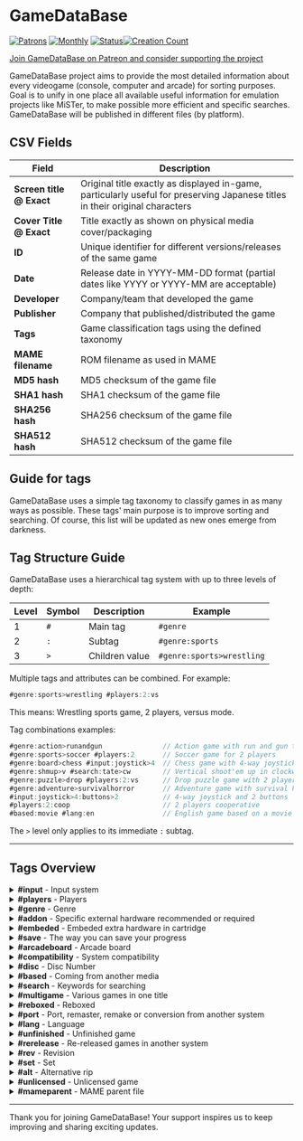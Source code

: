 # GameDataBase

[![Patrons](https://img.shields.io/badge/dynamic/json?url=https%3A%2F%2Fwww.patreon.com%2Fapi%2Fcampaigns%2F11667791&query=data.attributes.patron_count&suffix=%20Patrons&color=FF5441&label=Patreon&logo=Patreon&logoColor=FF5441&style=for-the-badge)](https://patreon.com/GameDataBase)
[![Monthly](https://img.shields.io/badge/dynamic/json?url=https%3A%2F%2Fwww.patreon.com%2Fapi%2Fcampaigns%2F11667791&query=data.attributes.pledge_sum&prefix=$%20&suffix=%20EUR%20/%20MO&color=FF5481&label=Patreon&logo=Patreon&logoColor=FF5441&style=for-the-badge)](https://patreon.com/GameDataBase)
[![Status](https://img.shields.io/badge/Status-Active-success?style=for-the-badge)](https://patreon.com/GameDataBase)[![Creation Count](https://img.shields.io/badge/dynamic/json?url=https%3A%2F%2Fwww.patreon.com%2Fapi%2Fcampaigns%2F11667791&query=data.attributes.creation_count&suffix=%20Entries&color=blue&label=&style=for-the-badge)](https://patreon.com/GameDataBase)

[Join GameDataBase on Patreon and consider supporting the project](https://www.patreon.com/GameDataBase)

GameDataBase project aims to provide the most detailed information about every videogame (console, computer and arcade) for sorting purposes. Goal is to unify in one place all available useful information for emulation projects like MiSTer, to make possible more efficient and specific searches. GameDataBase will be published in different files (by platform).

## CSV Fields

| **Field** | Description |
|-----------|-------------|
| **Screen title @ Exact** | Original title exactly as displayed in-game, particularly useful for preserving Japanese titles in their original characters |
| **Cover Title @ Exact** | Title exactly as shown on physical media cover/packaging |
| **ID** | Unique identifier for different versions/releases of the same game |
| **Date** | Release date in YYYY-MM-DD format (partial dates like YYYY or YYYY-MM are acceptable) |
| **Developer** | Company/team that developed the game |
| **Publisher** | Company that published/distributed the game |
| **Tags** | Game classification tags using the defined taxonomy |
| **MAME filename** | ROM filename as used in MAME |
| **MD5 hash** | MD5 checksum of the game file |
| **SHA1 hash** | SHA1 checksum of the game file |
| **SHA256 hash** | SHA256 checksum of the game file |
| **SHA512 hash** | SHA512 checksum of the game file |

## Guide for tags

GameDataBase uses a simple tag taxonomy to classify games in as many ways as possible. These tags' main purpose is to improve sorting and searching. Of course, this list will be updated as new ones emerge from darkness.

## Tag Structure Guide

GameDataBase uses a hierarchical tag system with up to three levels of depth:

| Level | Symbol | Description       | Example                  |
|-------|--------|-------------------|--------------------------|
| 1     | `#`    | Main tag          | `#genre`                |
| 2     | `:`    | Subtag            | `#genre:sports`         |
| 3     | `>`    | Children value    | `#genre:sports>wrestling` |

Multiple tags and attributes can be combined. For example:

```ts
#genre:sports>wrestling #players:2:vs
```

This means: Wrestling sports game, 2 players, versus mode.

Tag combinations examples:

```ts
#genre:action>runandgun               // Action game with run and gun theme
#genre:sports>soccer #players:2       // Soccer game for 2 players
#genre:board>chess #input:joystick>4  // Chess game with 4-way joystick control  
#genre:shmup>v #search:tate>cw        // Vertical shoot'em up in clockwise TATE mode
#genre:puzzle>drop #players:2:vs      // Drop puzzle game with 2 players in versus mode
#genre:adventure>survivalhorror       // Adventure game with survival horror elements
#input:joystick>4:buttons>2           // 4-way joystick and 2 buttons
#players:2:coop                       // 2 players cooperative
#based:movie #lang:en                 // English game based on a movie
```

The `>` level only applies to its immediate `:` subtag.


---

## Tags Overview

<details>
<summary><strong>#input</strong> - Input system</summary>

| Subcategory | Description | Children | Children Description |
|-------------|-------------|----------|--------------------|
| `:joystick` | Joystick | `>2h`<br>`>2v`<br>`>3`<br>`>4`<br>`>8`<br>`>double`<br>`>rotary` | 2-way horizontal<br>2-way vertical<br>3-way<br>4-way<br>8-way<br>Double joystick<br>Rotary joystick |
| `:stick` | Stick | `>twin` | Twin stick |
| `:trackball` | Trackball |  |  |
| `:paddle` | Paddle |  |  |
| `:spinner` | Spinner |  |  |
| `:wheel` | Wheel |  |  |
| `:dial` | Paddle |  |  |
| `:lightgun` | Lightgun |  |  |
| `:optical` | Optical device |  |  |
| `:positional` | Positional crank | `>2`<br>`>3` | Two positions<br>Three positions |
| `:buttons` | In-game buttons | `>1`<br>`>2`<br>`>3`<br>`>4`<br>`>5`<br>`>6`<br>`>7`<br>`>8`<br>`>11`<br>`>12`<br>`>19`<br>`>23`<br>`>pneumatic` | 1 button<br>2 buttons<br>3 buttons<br>4 buttons<br>5 buttons<br>6 buttons<br>7 buttons<br>8 buttons<br>11 buttons<br>12 buttons<br>19 keys<br>23 keys<br>Pneumatic button |
| `:pedals` | Foot pedals | `>1`<br>`>2` | One pedal<br>Two pedals |
| `:puncher` | Puncher |  |  |
| `:motion` | Motion detection device |  |  |

</details>

<details>
<summary><strong>#players</strong> - Players</summary>

| Subcategory | Description |
|-------------|-------------|
| `:1` | Single player |
| `:2` | 2 players |
| `:3` | 3 players |
| `:4` | 4 players |
| `:5` | 5 players |
| `:6` | 6 players |
| `:8` | 8 players |
| `:10` | 10 players |
| `:vs` | Versus |
| `:coop` | Cooperative |
| `:alt` | Alternating |

</details>

<details>
<summary><strong>#genre</strong> - Genre</summary>

| Subcategory | Description | Children | Children Description |
|-------------|-------------|----------|--------------------|
| `:action` | Action | `>platformer`<br>`>maze`<br>`>blockbreaker`<br>`>runandgun`<br>`>hackandslash`<br>`>metroidvania`<br>`>roguelite` | Platformer<br>Maze<br>Block breaker<br>Run and gun<br>Hack and slash<br>Metroidvania<br>Roguelite |
| `:adventure` | Adventure | `>pointandclick`<br>`>visualnovel`<br>`>survivalhorror` | Point and click<br>Visual novel<br>Survival horror |
| `:board` | Classic analogic board game | `>cards`<br>`>hanafuda`<br>`>chess`<br>`>shougi`<br>`>go`<br>`>mahjong`<br>`>reversi`<br>`>othello`<br>`>party`<br>`>jankenpon` | Classic cards<br>Hanafuda<br>Chess<br>Shōgi<br>Go<br>Mahjong<br>Reversi<br>Othello<br>Party<br>Rock paper scissors |
| `:brawler` | Brawler / Beat'em up |  |  |
| `:fighting` | Fighting |  |  |
| `:minigames` | Minigames |  |  |
| `:parlor` | Classic analogic arcade games | `>pinball`<br>`>jackpot`<br>`>pachinko`<br>`>darts`<br>`>bowling`<br>`>billiards`<br>`>mogurataiji`<br>`>kiddieride`<br>`>mechanical` | Pinball<br>Jackpot<br>Pachinko"<br>Darts<br>Bowling<br>Billiards<br>Whac-A-Mole<br>Kiddie ride<br>Mechanical |
| `:quiz` | Quiz |  |  |
| `:racing` | Racing | `>combat`<br>`>driving` | Combat racing<br>Non-competition driving |
| `:rpg` | Role-Playing Game | `>a`<br>`>j`<br>`>s`<br>`>dungeoncrawler` | ARPG / Action RPG<br>JRPG<br>SRPG / Tactics RPG<br>Dungeon crawler |
| `:rhythm` | Rhythm | `>karaoke`<br>`>dance` | Karaoke<br>Dance |
| `:shmup` | Shoot'em up | `>h`<br>`>v`<br>`>i`<br>`>danmaku` | Horizontal<br>Vertical<br>Isometric<br>Bullet hell |
| `:shooting` | Aim-based shooting games | `>gallery`<br>`>rail`<br>`>fps`<br>`>tps` | Shooting gallery<br>Rail shooter<br>FPS / First person Shooter<br>TPS / Third person shooter |
| `:puzzle` | Puzzle | `>drop`<br>`>mind` | Drop pieces puzzle<br>Mind game |
| `:sim` | Simulation | `>strategy`<br>`>cardgame`<br>`>flight`<br>`>train`<br>`>date`<br>`>life`<br>`>farm`<br>`>pet`<br>`>fishing`<br>`>god`<br>`>derby`<br>`>building` | Strategy<br>Card game<br>Flight simulator<br>Train simulator<br>Date simulator<br>Life simulator<br>Farm simulator<br>Pet simulator<br>Fishing<br>God simulator<br>Derby horse ride<br>Building |
| `:sports` | Sports | `>soccer`<br>`>basketball`<br>`>baseball`<br>`>volleyball`<br>`>rugby`<br>`>football`<br>`>dodgeball`<br>`>hockey`<br>`>skiing`<br>`>skateboarding`<br>`>snowboarding`<br>`>tennis`<br>`>pingpong`<br>`>paddle`<br>`>squash`<br>`>badminton`<br>`>cycling`<br>`>formula1`<br>`>rally`<br>`>nascar`<br>`>motogp`<br>`>motocross`<br>`>golf`<br>`>cricket`<br>`>boxing`<br>`>kickboxing`<br>`>wrestling`<br>`>sumo`<br>`>karate`<br>`>judo`<br>`>kendo`<br>`>decathlon`<br>`>archery`<br>`>swimming`<br>`>rowing`<br>`>kayak` | Soccer<br>Basketball<br>Baseball<br>Volleyball<br>Rugby<br>American football<br>Dodgeball<br>Ice hockey<br>Skiing<br>Skateboarding<br>Snowboarding<br>Tennis<br>Table tennis<br>Paddle<br>Squash<br>Badminton<br>Cycling<br>Formula 1<br>Rally<br>NASCAR<br>Moto GP<br>Motocross<br>Golf<br>Cricket<br>Boxing<br>Kickboxing<br>Wrestling<br>Sumo<br>Karate<br>Judo<br>Kendo<br>Decathlon<br>Archery<br>Swimming<br>Rowing<br>Kayak |
| `:notagame` | Not a game | `>educational`<br>`>drawing`<br>`>popcorn`<br>`>purikura`<br>`>redemption`<br>`>media`<br>`>application`<br>`>test`<br>`>sdk`<br>`>slideshow`<br>`>sound` | Educational<br>Drawing<br>Popcorn<br>Photo stickers<br>Redemption<br>Media<br>Application<br>Test<br>Software Development Kit<br>Picture slideshow<br>Only sound |

</details>

<details>
<summary><strong>#addon</strong> - Specific external hardware recommended or required</summary>

| Subcategory | Description | Children | Children Description |
|-------------|-------------|----------|--------------------|
| `:peripheral` | Peripheral | `>megacd`<br>`>super32x`<br>`>disksystem`<br>`>64dd`<br>`>cdromrom` | SEGA Mega-CD / SEGA-CD<br>SEGA Super 32X / MegaDrive 32X / Genesis 32X<br>Nintendo Famicom Disk System / ディスクシステム<br>Nintendo 64DD<br>NEC CD-ROM² / Super CD-ROM² / Arcade CD-ROM² / PC Engine Duo / TurboGrafx-CD / TurboDuo |
| `:controller` | Special controller | `>bikehandle`<br>`>paddlecontrol`<br>`>sportspad`<br>`>6button`<br>`>activator`<br>`>xe1ap`<br>`>avenuepad3`<br>`>avenuepad6`<br>`>10key`<br>`>arkanoid`<br>`>familytrainer`<br>`>reeladapter`<br>`>powerglove`<br>`>mahjong`<br>`>hypershot`<br>`>ddr`<br>`>taikanfamicom`<br>`>hardwarebike`<br>`>pachinko`<br>`>horitrack`<br>`>uforce`<br>`>smash`<br>`>taptapmat`<br>`>teevgolf`<br>`>tsurikon64`<br>`>partytap`<br>`>climberstick` | SEGA Bike Handle<br>SEGA Paddle Control<br>SEGA Sports Pad<br>SEGA Six Button Control Pad<br>SEGA Activator<br>Dempa Micomsoft XE-1 AP<br>NEC Avenue Pad 3<br>NEC Avenue Pad 6<br>NEC 10 Key Controller Pad<br>Taito Arkanoid controller<br>Bandai Family Trainer / Power Pad / Family Fun Fitness<br>Bandai Reel Adapter<br>Mattel Power Glove<br>CAPCOM Mahjong Controller / Mahjong Controller II<br>Konami HyperShot<br>Konami Dance Dance Revolution controller<br>Konami Taikan Famicom / 大汗ファミコン<br>Varie Hardware Bike / ハードウーアバイク<br>Coconuts Pachinko Controller / パチンココントローラー<br>Hori Track / ホリトラック<br>Brøderbund UForce<br>Realtec Smash Controller<br>IGS Tap-Tap Mat + Tonkachi / タップタップマット + トンカチ<br>Sports Sciences TeeVGolf<br>ASCII Tsurikon 64 / つりコン64<br>PR21 Party Tap<br>Nichibutsu Climber Stick |
| `:lightgun` | Lightgun | `>lightphaser`<br>`>menacer`<br>`>zapper`<br>`>superscope`<br>`>justifier`<br>`>laserscope`<br>`>bandaihypershot`<br>`>gamegun` | SEGA Light Phaser<br>SEGA Menacer<br>Nintendo Zapper<br>Nintendo Super Scope<br>Konami The Justifier / サ・ジャスティファイアー<br>Konami LaserScope<br>Bandai Hyper Shot / ハイパーショット<br>American Laser GameGun |
| `:mouse` | Mouse | `>md`<br>`>sfc`<br>`>pce`<br>`>pcfx`<br>`>n64` | SEGA Mouse<br>Nintendo Super Famicom Mouse / スーパーファミコンマウス / Super NES Mouse<br>NEC PC Engine Mouse<br>NEC PC-FX Mouse<br>Nintendo 64 Mouse |
| `:keyboard` | Typing keyboard | `>fc`<br>`>n64`<br>`>workboy` | Famicom Keyboard<br>Nintendo 64 Keyboard<br>Fabtek WorkBoy |
| `:multitap` | Multitap for adding more controllers to the same system | `>segatap`<br>`>4playersadaptor`<br>`>supermultitap`<br>`>pce`<br>`>4wayplay` | SEGA Tap / Multiplayer / Team Player / セガタップ<br>Hori 4 Player Adaptor / Nintendo Four Score<br>Hudson Super Multitap<br>Hudson Multitap / NEC TurboTap<br>Electronic Arts 4 Way Play |
| `:link` | Hardware for interconnecting systems | `>taisencable`<br>`>gamelinkcable`<br>`>fourplayeradapter`<br>`>comcable`<br>`>linkup`<br>`>ngplink`<br>`>radiounitwireless`<br>`>setsuzoku`<br>`>senyoucord` | SEGA Game Gear Taisen Cable / Gear-to-Gear Cable<br>Nintendo Tsūshin Cable / Game Link Cable<br>Nintendo Four Player Adapter<br>NEC COM Cable / TurboExpress<br>Technopop Link-up Cable<br>SNK NeoGeo Pocket Link Cable<br>SNK Musen Unit / Radio Unit Wireless Adaptor<br>SNK NeoGeo Pocket-Dreamcast Setsuzoku Cable / ネオジオポケット／ドリームキャスト接続ケーブル<br>Epoch Sen'yō Setsuzoku Cord / 専用接続コード |
| `:expansion` | Additional hardware for expansing system capabilities | `>fmsoundunit`<br>`>expansionpak`<br>`>megald`<br>`>ldromrom`<br>`>supersystemcard`<br>`>arcadecard`<br>`>gamesexpresscard` | SEGA FM Sound Unit / FMサウンドユニット<br>Nintendo Memory Kakuchō Pak / メモリー拡張パック / Expansion Pak<br>Pioneer LaserActive PAC-S / SEGA Mega-LD<br>Pioneer LaserActive PAC-N / NEC LD-ROM²<br>NEC PC Engine Super System Card CD-ROM²<br>NEC PC Engine Arcade Card Pro CD-ROM² / NEC PC Engine Arcade Card Duo CD-ROM²<br>Games Express CD Card |
| `:lockon` | Lock-on cartridge | `>supergameboy`<br>`>transferpak`<br>`>datach`<br>`>sufami`<br>`>samegame`<br>`>deckenhancer`<br>`>oyagame`<br>`>qtai`<br>`>karaokestudio` | Nintendo Super GameBoy / Super GameBoy 2 / スーパーゲームボーイ<br>Nintendo 64GB Pak / 64GBパック / Transfer Pak<br>Bandai Datach Joint ROM System / データック<br>Bandai SuFami Turbo / スーファミターボ<br>Hudson SameGame Cassette / 鮫亀カセット<br>Camerica Aladdin Deck Enhancer<br>Sunsoft Oyagame / 親ガメ<br>Konami QTai / Q太<br>Bandai Karaoke Studio / カラオケスタジオ |
| `:backup` | Back-up based accessory for saving progress | `>backupramcart`<br>`>controllerpak`<br>`>smartmediacard`<br>`>datarecorder`<br>`>battlebox`<br>`>tennokoe`<br>`>memorybase128`<br>`>turbofile` | Mega-CD Back Up RAM Cartridge / バックアップRAMカートリッジ<br>Nintendo Controller Pak / コントローラパック<br>Hagiwara Syscom SmartMedia Card<br>Panasonic Famicom Data Recorder / データレコーダ<br>IGS Battle Box / バトルボックス<br>Hudson Ten no Koe 2 / Ten no Koe Bank / 天の声 / NEC Backup Booster I / Backup Booster II / バックアップブースター / NEC TurboBooster-Plus<br>NEC Memory Base 128 / メモリーベース128<br>ASCII Turbo File / Turbo File II / Turbo File GB / ターボファイル / Turbo File Adapter / ターボファイルアダプター / Turbo File Twin / ターボファイルツイン |
| `:online` | Online based accessory | `>megamodem`<br>`>megaanser`<br>`>toshokan`<br>`>segachannel`<br>`>xband`<br>`>meganet`<br>`>teleplay`<br>`>networksystem`<br>`>satellaview`<br>`>randnetmodem` | SEGA Mega Modem / メガモデム<br>SEGA Mega Anser / メガアンサー<br>SEGA Game Toshokan / ゲーム図書館<br>SEGA Channel / セガチャンネル<br>Catapult XB∀ND<br>Tec Toy MegaNet<br>Baton Teleplay System<br>Nintendo Family Computer Network System / ファミリーコンピュータ ネットワークシステム<br>Nintendo SatellaView / サテラビュー<br>Randnet Modem / ランドネット |
| `:vibration` | Vibration | `>rumblepak` | Nintendo Shindō Pak / 振動パック / Rumble Pak |
| `:glasses` | Glasses | `>3dglasses`<br>`>segavr`<br>`>3dsystem`<br>`>3dgoggle` | SEGA 3-D Glasses / セガ3-Dグラス<br>SEGA VR Headset<br>Nintendo Famicom 3D System / ファミコン3Dシステム<br>Pioneer LaserActive 3D Goggle / 3D ゴーグル / 3-D Goggles |
| `:mic` | Microphone | `>n64`<br>`>vrs` | Nintendo 64 Mic<br>VRS / Onseininshiki System / 音声認識システム / Voice Recognition Unit |
| `:drawing` | Drawing board | `>graphicboard`<br>`>illustbooster`<br>`>oekakids` | SEGA Graphic Board<br>NEC Illust Booster<br>Bandai Oekakids / おえかキッズ |
| `:health` | Health monitoring | `>catalyst`<br>`>biosensor` | HeartBeat Catalyst<br>SETA Bio Sensor |
| `:midi` | MIDI Keyboard | `>miracle`<br>`>pianokeyboard` | The Miracle MIDI Keyboard<br>Konami MIDI Keyboard |
| `:rob` | Nintendo Family Computer Robot /  ファミリーコンピュータ　ロボット/ R.O.B. / Robotic Operating Buddy | `>gyro`<br>`>block` | Gyro Set / ジャイロ　セット<br>Block Set / ブロック セット |
| `:printer` | Printer | `>pocketprinter`<br>`>printbooster` | Nintendo Pocket Printer / GameBoy Printer<br>NEC Print Booster |
| `:barcodeboy` | NAMCOT Barcode Boy |  |  |
| `:rss` | Roland Sound Space |  |  |
| `:pocketcamera` | Nintendo Pocket Camera / ポケットカメラ / GameBoy Camera |  |  |
| `:capturecassette` | Nintendo 64 Capture Cassette |  |  |
| `:photoreader` | NEC Photo Reader |  |  |
| `:develobox` | Tokuma Shoten Develo Box / でべろ Box |  |  |
| `:teststation` | Nintendo NES Test Station |  |  |

</details>

<details>
<summary><strong>#embeded</strong> - Embeded extra hardware in cartridge</summary>

| Subcategory | Description | Children | Children Description |
|-------------|-------------|----------|--------------------|
| `:backup` | Back-up embeded system for saving progress | `>battery`<br>`>flashram`<br>`>feram`<br>`>eeprom` | Battery backed SRAM<br>Flash RAM<br>Ferroelectric RAM<br>EEPROM |
| `:chip` | Enhancement chip | `>ram`<br>`>rtc`<br>`>svp`<br>`>mmc5`<br>`>dsp1`<br>`>dsp1a`<br>`>dsp1b`<br>`>dsp2`<br>`>dsp3`<br>`>dsp4`<br>`>sa1`<br>`>sdd1`<br>`>sfx`<br>`>sfx2`<br>`>obc1`<br>`>vrc6`<br>`>vrc7`<br>`>n163`<br>`>5b`<br>`>m50805`<br>`>7755`<br>`>7756`<br>`>cx4`<br>`>spc7110`<br>`>st010`<br>`>st011`<br>`>st018` | Extra RAM<br>Real-Time Clock<br>SEGA Virtua Processor / SVP<br>Nintendo MMC5<br>Nintendo DSP-1<br>Nintendo DSP-1a<br>Nintendo DSP-1b<br>Nintendo DSP-2<br>Nintendo DSP-3<br>Nintendo DSP-4<br>Nintendo SA-1<br>Nintendo S-DD1<br>Nintendo Super FX GSU-1<br>Nintendo Super FX GSU-2<br>Nintendo OBC-1<br>Konami VRC VI<br>Konami VRC VII<br>NAMCO 163<br>Sunsoft 5B<br>Mitsubishi M50805<br>NEC µPD7755C<br>NEC µPD7756C<br>CAPCOM CX4<br>Epson SPC7110<br>SETA ST010<br>SETA ST011<br>SETA ST018 |
| `:slot` | Slot in cartridge | `>rj11`<br>`>jcart`<br>`>lockon`<br>`>kogame`<br>`>smartmedia` | RJ-11 port<br>Codemasters J-Cart<br>SEGA Sonic & Knuckles Lock-On Technology<br>Sunsoft Kogame Cassette / 子ガメカセット<br>Tokyo Electron SmartMedia Double Slot |
| `:led` | LED |  |  |
| `:gbkiss` | Hudson GB Kiss |  |  |
| `:pocketsonar` | Bandai Pocket Sonar |  |  |

</details>

<details>
<summary><strong>#save</strong> - The way you can save your progress</summary>

| Subcategory | Description |
|-------------|-------------|
| `:backup` | Memory backup |
| `:password` | Password |

</details>

<details>
<summary><strong>#arcadeboard</strong> - Arcade board</summary>

| Subcategory | Description | Children | Children Description |
|-------------|-------------|----------|--------------------|
| `:capcom` | CAPCOM board | `>cps`<br>`>cpsdash`<br>`>cpschanger`<br>`>cps2`<br>`>cps3` | CAPCOM CP System<br>CAPCOM CP System Dash<br>CAPCOM CP System Changer<br>CAPCOM CP System II<br>CAPCOM CP System III |
| `:sega` | SEGA board | `>vco`<br>`>system1`<br>`>system2`<br>`>system16`<br>`>system16a`<br>`>system16b`<br>`>system16c`<br>`>system18`<br>`>system24`<br>`>system32`<br>`>multi32`<br>`>systemc`<br>`>systemc2`<br>`>systeme`<br>`>xboard`<br>`>yboard`<br>`>stv` | SEGA VCO Object<br>SEGA System 1<br>SEGA System 2<br>SEGA System 16<br>SEGA System 16A<br>SEGA System 16B<br>SEGA System 16C<br>SEGA System 18<br>SEGA System 24<br>SEGA System 32<br>SEGA System Multi 32<br>SEGA System C<br>SEGA System C-2<br>SEGA System E<br>SEGA X Board<br>SEGA Y Board<br>SEGA Titan Video |
| `:irem` | Irem board | `>m10`<br>`>m15`<br>`>m27`<br>`>m52`<br>`>m57`<br>`>m58`<br>`>m62`<br>`>m63`<br>`>m72`<br>`>m75`<br>`>m81`<br>`>m82`<br>`>m84`<br>`>m90`<br>`>m92`<br>`>m97`<br>`>m107` | Irem M10<br>Irem M15<br>Irem M27<br>Irem M52<br>Irem M57<br>Irem M58<br>Irem M62<br>Irem M63<br>Irem M72<br>Irem M75<br>Irem M81<br>Irem M82<br>Irem M84<br>Irem M90<br>Irem M92<br>Irem M97<br>Irem M107 |
| `:snk` | SNK board | `>mvs` | SNK Multi Video System / MVS |
| `:taito` | Taito board | `>xsystem`<br>`>bsystem`<br>`>hsystem`<br>`>lsystem`<br>`>zsystem`<br>`>osystem`<br>`>f1system`<br>`>f2system`<br>`>lgsystem` | Taito X System<br>Taito B System<br>Taito H System<br>Taito L System<br>Taito Z System<br>Taito O System<br>Taito F1 System / F2 System Extended<br>Taito F2 System<br>Taito LG System |
| `:toaplan` | Toaplan board | `>version1`<br>`>version2` | Toaplan Version 1<br>Toaplan Version 2 |
| `:jaleco` | Jaleco board | `>megasystem1` | Jaleco Mega System 1 |

</details>

<details>
<summary><strong>#compatibility</strong> - System compatibility</summary>

| Subcategory | Description | Children | Children Description |
|-------------|-------------|----------|--------------------|
| `:sg1000` | SEGA SG-1000 | `>sc3000`<br>`>othello` | SEGA SC-3000<br>Othello Multivision |
| `:mark3` | SEGA Mark III / master System | `>mycard`<br>`>thesegacard`<br>`>themegacartridge`<br>`>silvercartridge`<br>`>goldcartridge1`<br>`>goldcartridge2`<br>`>goldcartridge4` | SEGA My Card<br>The SEGA Card<br>The Mega Cartridge (Japan)<br>Silver Cartridge<br>Gold Cartridge (1 mega)<br>Gold Cartridge (2 mega)<br>Gold Cartridge (4 mega) |
| `:disksystem` | Famicom Disk System | `>dw` | Disk Writer |
| `:gameboy` | Nintendo GameBoy | `>mono`<br>`>color`<br>`>sgb`<br>`>np` | Monochrome<br>Color<br>Super GameBoy<br>Nintendo Power Cart |
| `:superfamicom` | Nintendo Super Famicom / Super Nintendo Entertainment System / SNES | `>soundlink` | SoundLink / サウンドリンクゲーム / VoiceLink / 音声連動ゲーム |
| `:pcengine` | NEC PC Engine | `>supergrafx` | PC SuperGrafx |
| `:neogeopocket` | NeoGeo Pocket | `>mono`<br>`>color` | Monochrome<br>Color |

</details>

<details>
<summary><strong>#disc</strong> - Disc Number</summary>

| Subcategory | Description |
|-------------|-------------|
| `:1` | Disc 1 |
| `:2` | Disc 2 |
| `:3` | Disc 3 |
| `:4` | Disc 4 |
| `:children` | No description |

</details>

<details>
<summary><strong>#based</strong> - Coming from another media</summary>

| Subcategory | Description |
|-------------|-------------|
| `:manganime` | Manga and/or anime |
| `:movie` | Movie |
| `:disney` | Walt Disney |
| `:dnd` | Dungeons & Dragons |
| `:jurassicpark` | Jurassic Park |
| `:looneytunes` | Looney Tunes |
| `:marvel` | Marvel Comics |
| `:simpsons` | The Simpsons |
| `:smurfs` | The Smurfs / Les Schtroumpfs / Los Pitufos / Die Schlümpfe |
| `:starwars` | Star Wars |
| `:tmnt` | Teenage Mutant Ninja Turtles |

</details>

<details>
<summary><strong>#search</strong> - Keywords for searching</summary>

| Subcategory | Description | Children | Children Description |
|-------------|-------------|----------|--------------------|
| `:franchise` | Games that belong to the same game series | `>castlevania`<br>`>dragonslayer`<br>`>wonderboy` | Castlevania / Akumajō Dracula / 悪魔城ドラキュラ<br>Dragon Slayer<br>Wonder Boy |
| `:feature` | This character/s appear/s in this game | `>alien`<br>`>asterix`<br>`>batman`<br>`>compatihero`<br>`>dracula`<br>`>donald`<br>`>gundam`<br>`>kuniokun`<br>`>mario`<br>`>mickey`<br>`>pacman`<br>`>sherlock`<br>`>sonic`<br>`>spiderman`<br>`>superman`<br>`>xmen` | Alien xenomorph<br>Astérix & Obélix<br>Batman<br>Compati Hero / コンパチヒーロー<br>Dracula<br>Donald Duck<br>Gundam / ガンダム<br>Kunio-kun / くにおくん<br>Mario / マリオ<br>Mickey Mouse<br>Pac-Man / パックマン<br>Sherlock Holmes<br>Sonic The Hedgehog / ソニック・ザ・ヘッジホッグ<br>Spider-Man<br>Superman<br>X-Men |
| `:tate` | Vertical screen orientation | `>cw`<br>`>ccw` | Clockwise<br>Counter clockwise |
| `:3d` | Game uses some kind of 3D effect | `>stereo`<br>`>anaglyph` | Stereoscopic 3D<br>Anaglyph 3D |
| `:keyword` | Other specific game features | `>strip`<br>`>promo`<br>`>qsound`<br>`>official`<br>`>endorsed`<br>`>brand` | Stripped girls as a stage clear reward<br>Promotional not-for-sale limited product<br>QSound support<br>Official sports game<br>Endorsed to known person<br>Endorsed by company or brand |

</details>

<details>
<summary><strong>#multigame</strong> - Various games in one title</summary>

| Subcategory | Description |
|-------------|-------------|
| `:compilation` | Compilation of previously released games |

</details>

<details>
<summary><strong>#reboxed</strong> - Reboxed</summary>

| Subcategory | Description |
|-------------|-------------|
| `:bios` | BIOS included game |
| `:bluebox` | Blue Box |
| `:purplebox` | Purple Box |
| `:classicedition` | Classic Edition |
| `:segaclassic` | SEGA Classic |
| `:kixxedition` | Kixx Edition |
| `:segaages` | SEGA Ages |
| `:megadrive4` | Tec Toy MegaDrive 4 |
| `:reactor` | AtGames Reactor |
| `:gopher` | AtGames Gopher |
| `:meisaku` | Meisaku Collection |
| `:majesco` | Majesco |
| `:megahit` | Mega Hit Series |
| `:konamiclassics` | Konami Classics |
| `:eaclassics` | Console Classics |
| `:videogameclassics` | Accolade Video Game Classics |
| `:gamenokanzume` | Game no Kanzume Otokuyō / ゲームのかんづめ お徳用 |
| `:soundware` | Koei SoundWare audio CD |
| `:playerschoice` | Players Choice / Million Seller |
| `:classicserie` | NES / Game Boy Classic Serie |
| `:kousenjuu` | Kōsenjū Series / 光線銃シリーズ |
| `:disneysclassic` | Disney's Classic Video Games |
| `:snkbestcollection` | Best Collection |
| `:xeye` | JVC X'Eye |

</details>

<details>
<summary><strong>#port</strong> - Port, remaster, remake or conversion from another system</summary>

| Subcategory | Description | Children | Children Description |
|-------------|-------------|----------|--------------------|
| `:arcade` | Arcade |  |  |
| `:commodore` | Commodore | `>c64`<br>`>amiga` | Commodore 64 / C64<br>Amiga |
| `:apple` | Apple | `>apple2`<br>`>mac` | Apple II<br>Macintosh |
| `:bbcmicro` | Acorn BBC Micro |  |  |
| `:dragon32` | Dragon 32 |  |  |
| `:elektronika60` | Elektronika 60 / Электроника 60 |  |  |
| `:atari` | Atari | `>atari400`<br>`>atarist`<br>`>atari2600`<br>`>lynx` | Atari 400<br>Atari ST<br>Atari 2600<br>Lynx |
| `:nec` | NEC / Nippon Electric Company | `>pc88`<br>`>pc98`<br>`>pcengine`<br>`>cdromrom` | PC-8801<br>PC-9801<br>PC Engine / PCエンジン / TurboGrafx / TurboGrafx-16<br>CD-ROM² / シーディーロムロム / TurboGrafx-CD |
| `:msx` | MSX |  |  |
| `:sharp` | Sharp | `>x1`<br>`>x68000` | Sharp X1<br>X68000 |
| `:pc` | PC DOS |  |  |
| `:sega` | SEGA / セガ | `>sg1000`<br>`>mark3`<br>`>gamegear`<br>`>megadrive`<br>`>saturn`<br>`>dreamcast` | SG-1000<br>Mark III / マークIII / Master System / マスターシステム<br>Game Gear / ゲームギア<br>MegaDrive / メガドライブ / Genesis<br>SEGA Saturn / セガサターン<br>Dreamcast / ドリームキャスト |
| `:nintendo` | Nintendo / 任天堂 | `>famicom`<br>`>superfamicom`<br>`>gameboy`<br>`>gba` | Famicom / Family Computer / ファミリーコンピュータ / Nintendo Entertainment System / NES<br>Super Famicom / スーパーファミコン / Super Nintendo Entertainment System / SNES<br>GameBoy / ゲームボーイ<br>GameBoy Advance / ゲームボーイアドバンス / GBA |
| `:sony` | Sony / ソニー | `>playstation` | PlayStation / プレイステーション |
| `:laseractive` | Pioneer LaserActive / レーザーアクティブ |  |  |
| `:fmtowns` | Fujitsu FM Towns / エフエムタウンズ |  |  |

</details>

<details>
<summary><strong>#lang</strong> - Language</summary>

| Subcategory | Description |
|-------------|-------------|
| `:en` | English |
| `:es` | Spanish / Español |
| `:fr` | French / Français |
| `:pt` | Portuguese / Português |
| `:de` | German / Deutsch |
| `:it` | Italian / Italiano |
| `:sv` | Swedish / Svenska |
| `:nl` | Dutch / Nederlands |
| `:False` | Norwegian / Norsk |
| `:fi` | Finnish / Suomi |
| `:cs` | Czech / Čeština |
| `:sl` | Slovenian / Slovenščina |
| `:ru` | Russian / Русский |
| `:ja` | Japanese / 日本語 |
| `:zh` | Simplified Chinese / 汉语 |
| `:ch` | Chinese / 漢語 |
| `:ko` | Korean / 한국어 |
| `:fremen` | Fremen |

</details>

<details>
<summary><strong>#unfinished</strong> - Unfinished game</summary>

| Subcategory | Description | Children | Children Description |
|-------------|-------------|----------|--------------------|
| `:beta` | Beta | `>1`<br>`>2`<br>`>3`<br>`>4`<br>`>5` | Beta 1<br>Beta 2<br>Beta 3<br>Beta 4<br>Beta 5 |
| `:proto` | Prototype | `>1`<br>`>2`<br>`>3`<br>`>4` | Proto 1<br>Proto 2<br>Proto 3<br>Proto 4 |
| `:demo` | Demo | `>1`<br>`>2`<br>`>auto`<br>`>kiosk` | Demo 1<br>Demo 2<br>Automatic<br>Kiosk |
| `:sample` | Sample |  |  |
| `:debug` | Debug |  |  |
| `:competition` | Competition |  |  |

</details>

<details>
<summary><strong>#rerelease</strong> - Re-released games in another system</summary>

| Subcategory | Description | Children | Children Description |
|-------------|-------------|----------|--------------------|
| `:virtualconsole` | Nintendo Virtual Console | `>wii`<br>`>wiiu`<br>`>3ds` | Nintendo Wii Virtual Console<br>Nintendo Wii-U Virtual Console<br>Nintendo 3DS Virtual Console |
| `:switchonline` | Nintendo Switch Online |  |  |
| `:ereader` | Nintendo e-Reader |  |  |
| `:animalcrossing` | Nintendo Dōbutsu no Mori+ / どうぶつの森+ / Animal Crossing |  |  |
| `:capcomtown` | CAPCOM Town |  |  |
| `:namcoanthology` | NAMCO Anthology | `>1`<br>`>2` | NAMCO Anthology 1<br>NAMCO Anthology 2 |
| `:namcot` | NAMCOT Collection / ナムコットコレクション | `>1`<br>`>2` | NAMCO Museum Archives Volume 1<br>NAMCO Museum Archives Volume 2 |
| `:castlevaniaanniversary` | Akumajō Dracula Anniversary Collection / 悪魔城ドラキュラ Anniversary Collection / Castlevania Anniversary Collection |  |  |
| `:contraanniversary` | Contra Anniversary Collection / 魂斗羅 Anniversary Collection |  |  |
| `:cowabunga` | Teenage Mutant Ninja Turtles: The Cowabunga Collection |  |  |
| `:dariuscozmic` | Darius Cozmic Collection |  |  |
| `:disneyclassic` | Disney Classic Games Collection |  |  |
| `:limitedrun` | Limited Run Games |  |  |
| `:iam8bit` | iam8bit |  |  |
| `:sonicclassic` | Sonic Classic Collection |  |  |
| `:sonicmegacollection` | Sonic Mega Collection / Sonic Mega Collection+ |  |  |
| `:mdclassics` | SEGA MegaDrive Classics / SEGA Genesis Classics |  |  |
| `:smashpack` | SEGA Smash Pack |  |  |
| `:3dfukkoku` | SEGA 3D Fukkoku Archives / セガ3D復刻アーカイブス / SEGA 3D Classics Collection |  |  |
| `:mdmini` | SEGA MegaDrive Mini / SEGA Genesis Mini | `>1`<br>`>2` | SEGA MegaDrive Mini / SEGA Genesis Mini<br>SEGA MegaDrive Mini 2 / SEGA Genesis Mini 2 |
| `:gamenokanzume` | Game no Kanzume / ゲームのかんづめ | `>1`<br>`>2` | Game no Kanzume Vol.1 / ゲームのかんづめ Vol.1<br>Game no Kanzume Vol.2 / ゲームのかんづめ Vol.2 |

</details>

<details>
<summary><strong>#rev</strong> - Revision</summary>

| Subcategory | Description |
|-------------|-------------|
| `:1` | Revision 1 |
| `:2` | Revision 2 |
| `:3` | Revision 3 |
| `:a` | Revision A |
| `:b` | Revision B |
| `:c` | Revision C |
| `:g` | Revision G |

</details>

<details>
<summary><strong>#set</strong> - Set</summary>

| Subcategory | Description |
|-------------|-------------|
| `:1` | Set 1 |
| `:2` | Set 2 |
| `:3` | Set 3 |

</details>

<details>
<summary><strong>#alt</strong> - Alternative rip</summary>

| Subcategory | Description |
|-------------|-------------|
| `:1` | Alternative 1 |
| `:2` | Alternative 2 |
| `:3` | Alternative 3 |

</details>

<details>
<summary><strong>#unlicensed</strong> - Unlicensed game</summary>

| Subcategory | Description |
|-------------|-------------|
| `:bootleg` | Bootleg/pirated game |
| `:hack` | Hacked game |
| `:clone` | Cloned game |
| `:translation` | Translation |
| `:aftermarket` | Made after original market cycle |

</details>

<details>
<summary><strong>#mameparent</strong> - MAME parent file</summary>


</details>



---

Thank you for joining GameDataBase! Your support inspires us to keep improving and sharing exciting updates.
